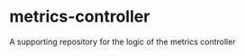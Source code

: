 metrics-controller
==================

A supporting repository for the logic of the metrics controller
